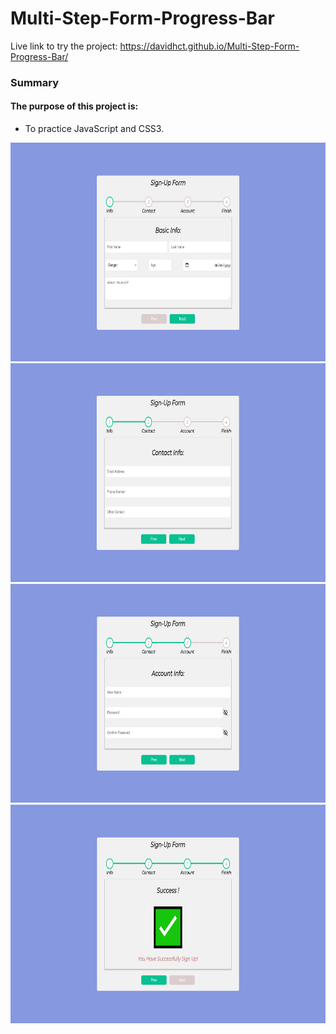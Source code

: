 # Multi-Step-Form-Progress-Bar

Live link to try the project: https://davidhct.github.io/Multi-Step-Form-Progress-Bar/

### Summary

#### The purpose of this project is:

- To practice JavaScript and CSS3.

<kbd><img src="/demo images/img_1.png" width="630" height="350"></kbd>
<kbd><img src="/demo images/img_2.png" width="630" height="350"></kbd>
<kbd><img src="/demo images/img_3.png" width="630" height="350"></kbd>
<kbd><img src="/demo images/img_4.png" width="630" height="350"></kbd>
